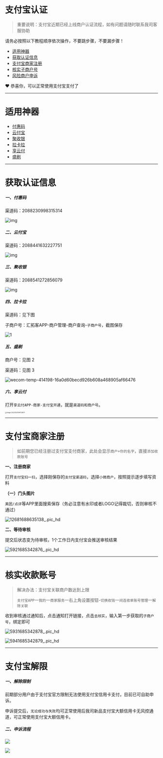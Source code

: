 # 支付宝认证

> 重要说明：支付宝近期已经上线商户认证流程，如有问题请随时联系我司客服协助

请务必按照以下教程顺序依次操作，不要跳步骤，不要漏步骤！

- [适用神器](#适用神器)
- [获取认证信息](#获取认证信息)
- [支付宝商家注册](#支付宝商家注册)
- [核实子商户号](#核实收款账号)
- [风险商户申诉](tool/zfbjx.md)

:heart: 恭喜你，可以正常使用支付宝支付了

---

# 适用神器

- [付惠码](#一、付惠码)
- [云付宝](#二、云付宝)
- [聚收银](#三、聚收银)
- [拉卡拉](#四、拉卡拉)
- [享云付](#六、享云付)
- [盛刷](#五、盛刷)

---

# 获取认证信息

##### 一、付惠码

渠道码：2088230998315314

![img](https://cos.zjkmkj.com/media/2024/08/20/74cd7c511873ebb834ca0d490fd83fc4-2.webp)

##### 二、云付宝

渠道码：2088441632227751

![img](https://cos.zjkmkj.com/media/2024/08/20/d761221704ae19e7cb88e27cac6200fd-2.webp)

##### 三、聚收银

渠道码：2088541272856079

![img](https://cos.zjkmkj.com/media/2024/08/20/b9109df5500f6d0d05737f35d99eec46-2.webp)

##### 四、拉卡拉

渠道码：见下图

子商户号：汇拓客APP-商户管理-商户查询-`子商户号`，截图保存

![1](https://cos.zjkmkj.com/media/2024/08/20/ea696d49a8eaeb5fe0c183074bf0f6b0-2.webp)

##### 五、盛刷

商户号：见图 2

渠道码：见图 3

![wecom-temp-414198-16a0d60becd926b608a468905af66476](https://cos.zjkmkj.com/media/2024/08/20/72e73928566d5190cb07a67b45b0c90a-2.webp)

##### 六、享云付

打开`享云付APP-商家-支付宝开通`，就是`渠道码和商户号`。

<img src="https://cos.zjkmkj.com/media/2024/08/20/652cee7470991a38f2b8ee21050b55e9-2.webp" alt="image-20221020194728011" style="zoom:33%;" />

---

# 支付宝商家注册

> 如前期您已经注册过支付宝支付商家，此处会显示`商户+你的名字`，直接`添加收款账号`

**一、注册商家**

打开`支付宝扫一扫`，选择刚保存的`支付宝渠道码`，选择`小微商户`，按照提示逐步填写资料

**（一）门头图片**

`美团/点评`等APP里面搜索保存（务必注意有水印或者LOGO记得裁切，否则审核不通过）

![12681688635138_.pic_hd](https://cos.zjkmkj.com/media/2024/08/20/34cdf29d145f980317f303484d493f64-2.webp)

**二、等待审核**

提交后状态变为待审核，1个工作日内支付宝会推送审核结果

![5921685342876_.pic_hd](https://cos.zjkmkj.com/media/2024/08/20/769c52d0ffc5676d6283eab79ca31de2-2.webp)

---

# 核实收款账号

> 解决办法：支付宝关联商户数达到上限
>
> `支付宝APP`一`我的`一`商家服务`一右上角设置按钮-`切换收钱`一`间连收单账号管理`一`解除关联`

收到审核通过通知后，点击通知打开链接，点击`去核实`，输入第一步获取的`子商户号`，绑定即可

![5931685342878_.pic_hd](https://cos.zjkmkj.com/media/2024/08/20/74299da79c0841f387751d10dda92e1a-2.webp)

![5941685342879_.pic_hd](https://cos.zjkmkj.com/media/2024/08/20/155ca2aca7549ca966f9cc4410164e23-2.webp)

---

# 支付宝解限

##### 一、解除限制

前期部分用户由于支付宝官方限制无法使用支付宝信用卡支付，目前已可自助申诉。

申诉提交后，`无论成功与失败`均可正常使用后我司新品支付宝大额信用卡无风控通道，可正常使用支付宝大额信用卡。

##### 二、申诉流程

![](https://cos.zjkmkj.com/media/2024/08/20/778a958f78c9be785a60bc7993e56e31-2.webp)

![](https://cos.zjkmkj.com/media/2024/08/20/dbbcf984991d6eef4109bffb006c2e79-2.webp)
